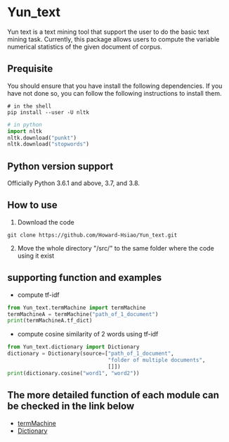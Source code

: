 # Yun_text
Yun text is a text mining tool that support the user to do the basic text mining task. Currently, this package allows users to compute the variable numerical statistics of the given document of corpus.

## Prequisite
You should ensure that you have install the following dependencies. If you have not done so, you can follow the following instructions to install them.

```shell
# in the shell
pip install --user -U nltk
```

```python
# in python
import nltk
nltk.download("punkt")
nltk.download("stopwords")
```

## Python version support
Officially Python 3.6.1 and above, 3.7, and 3.8.

## How to use
1. Download the code  
```shell
git clone https://github.com/Howard-Hsiao/Yun_text.git
```
2. Move the whole directory "/src/" to the same folder where the code using it exist

## supporting function and examples
* compute tf-idf
```python
from Yun_text.termMachine import termMachine
termMachineA = termMachine("path_of_1_document")
print(termMachineA.tf_dict)
```

* compute cosine similarity of 2 words using tf-idf
```python
from Yun_text.dictionary import Dictionary
dictionary = Dictionary(source=["path_of_1_document",
                                "folder of multiple documents",
                                []])
print(dictionary.cosine("word1", "word2"))
```

## The more detailed function of each module can be checked in the link below
* [termMachine]("./doc/termMachine.md")
* [Dictionary]("./doc/Dictionary.md")

